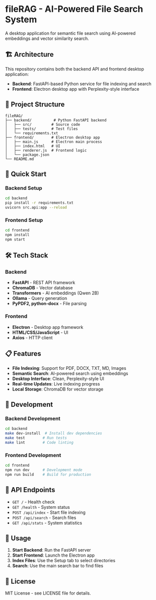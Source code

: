 # fileRAG - AI-Powered File Search System

A desktop application for semantic file search using AI-powered embeddings and vector similarity search.

## 🏗️ Architecture

This repository contains both the backend API and frontend desktop application:

- **Backend**: FastAPI-based Python service for file indexing and search
- **Frontend**: Electron desktop app with Perplexity-style interface

## 📁 Project Structure

```
fileRAG/
├── backend/          # Python FastAPI backend
│   ├── src/         # Source code
│   ├── tests/       # Test files
│   └── requirements.txt
├── frontend/        # Electron desktop app
│   ├── main.js      # Electron main process
│   ├── index.html   # UI
│   ├── renderer.js  # Frontend logic
│   └── package.json
└── README.md
```

## 🚀 Quick Start

### Backend Setup
```bash
cd backend
pip install -r requirements.txt
uvicorn src.api:app --reload
```

### Frontend Setup
```bash
cd frontend
npm install
npm start
```

## 🛠️ Tech Stack

### Backend
- **FastAPI** - REST API framework
- **ChromaDB** - Vector database
- **Transformers** - AI embeddings (Qwen 2B)
- **Ollama** - Query generation
- **PyPDF2, python-docx** - File parsing

### Frontend
- **Electron** - Desktop app framework
- **HTML/CSS/JavaScript** - UI
- **Axios** - HTTP client

## 📋 Features

- **File Indexing**: Support for PDF, DOCX, TXT, MD, Images
- **Semantic Search**: AI-powered search using embeddings
- **Desktop Interface**: Clean, Perplexity-style UI
- **Real-time Updates**: Live indexing progress
- **Local Storage**: ChromaDB for vector storage

## 🔧 Development

### Backend Development
```bash
cd backend
make dev-install  # Install dev dependencies
make test        # Run tests
make lint        # Code linting
```

### Frontend Development
```bash
cd frontend
npm run dev      # Development mode
npm run build    # Build for production
```

## 📝 API Endpoints

- `GET /` - Health check
- `GET /health` - System status
- `POST /api/index` - Start file indexing
- `POST /api/search` - Search files
- `GET /api/stats` - System statistics

## 🎯 Usage

1. **Start Backend**: Run the FastAPI server
2. **Start Frontend**: Launch the Electron app
3. **Index Files**: Use the Setup tab to select directories
4. **Search**: Use the main search bar to find files

## 📄 License

MIT License - see LICENSE file for details.
